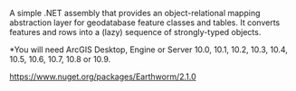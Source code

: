 A simple .NET assembly that provides an object-relational mapping abstraction layer for geodatabase feature classes and tables. It converts features and rows into a (lazy) sequence of strongly-typed objects.

*You will need ArcGIS Desktop, Engine or Server 10.0, 10.1, 10.2, 10.3, 10.4, 10.5, 10.6, 10.7, 10.8 or 10.9.

https://www.nuget.org/packages/Earthworm/2.1.0
